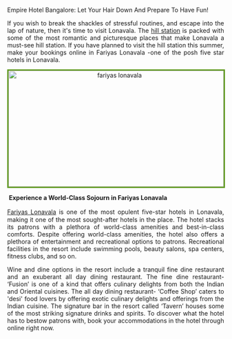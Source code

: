 

Empire Hotel Bangalore: Let Your Hair Down And Prepare To Have Fun!

<p style="text-align: justify;">If you wish to break the shackles of stressful routines, and escape into the lap of nature, then it's time to visit Lonavala. The <a href="http://www.maharashtratourism.gov.in/mtdc/HTML/MaharashtraTourism/TouristDelight/Hillstations/HillStations.aspx?strpage=KhandalaLonavalakarlaHillstation.html" target="_blank">hill station</a> is packed with some of the most romantic and picturesque places that make Lonavala a must-see hill station. If you have planned to visit the hill station this summer, make your bookings online in Fariyas Lonavala -one of the posh five star hotels in Lonavala.</p>
<p style="text-align: center;"><img style="border: 3px solid #609a1f;" src="http://media-cdn.tripadvisor.com/media/photo-s/01/1e/1b/a7/lonavla.jpg" alt="fariyas lonavala" width="500" height="270" /></p>
<p style="text-align: justify;">&nbsp;<strong style="line-height: 1.333em;">Experience a World-Class Sojourn in Fariyas Lonavala</strong></p>
<p style="text-align: justify;"><a style="line-height: 1.333em;" href="http://www.cleartrip.com/hotels/info/fariyas-holiday-resort-159843" target="_blank">Fariyas Lonavala</a> is one of the most opulent five-star hotels in Lonavala, making it one of the most sought-after hotels in the place. The hotel stacks its patrons with a plethora of world-class amenities and best-in-class comforts. Despite offering world-class amenities, the hotel also offers a plethora of entertainment and recreational options to patrons. Recreational facilities in the resort include swimming pools, beauty salons, spa centers, fitness clubs, and so on.</p>
<p style="text-align: justify;">Wine and dine options in the resort include a tranquil fine dine restaurant and an exuberant all day dining restaurant. The fine dine restaurant- &lsquo;Fusion&rsquo; is one of a kind that offers culinary delights from both the Indian and Oriental cuisines. The all day dining restaurant- &lsquo;Coffee Shop&rsquo; caters to 'desi' food lovers by offering exotic culinary delights and offerings from the Indian cuisine. The signature bar in the resort called &lsquo;Tavern&rsquo; houses some of the most striking signature drinks and spirits. To discover what the hotel has to bestow patrons with, book your accommodations in the hotel through online right now.</p>


